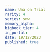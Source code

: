 ```yaml
---
name: Una on Trial
rarity: 4
series: snw
memory_alpha:
bigbook_tier: 4
in_portal:
date: 19/12/2023
published: true
---
```



